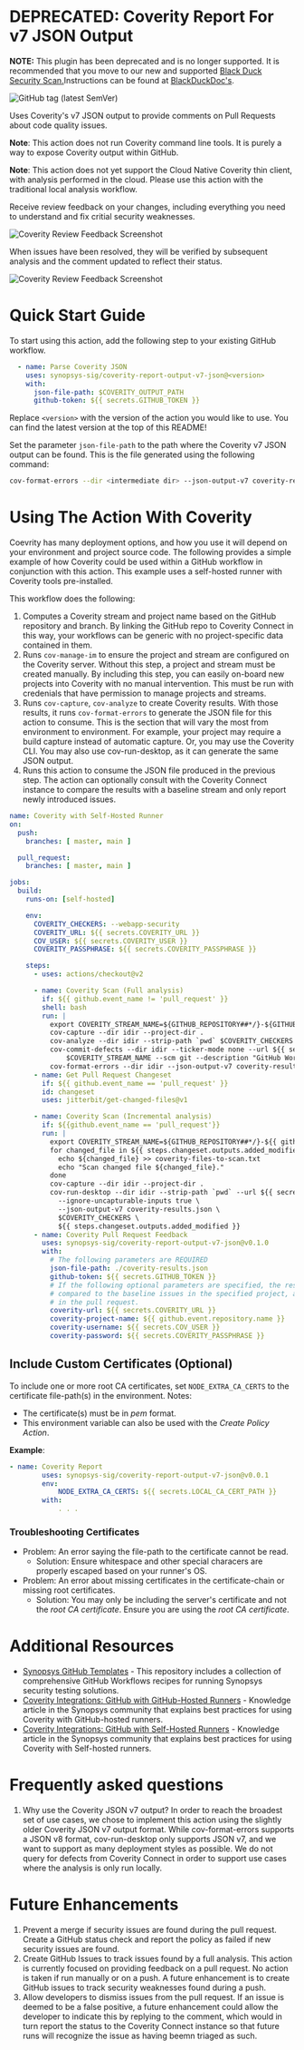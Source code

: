 # DEPRECATED: Coverity Report For v7 JSON Output

**NOTE:** This plugin has been deprecated and is no longer supported. It is recommended that you move to our
new and supported <a href="https://github.com/marketplace/actions/black-duck-security-scan">Black Duck Security Scan.</a>Instructions can be found at <a href="https://documentation.blackduck.com/bundle/bridge/page/documentation/c_using-github-action.html">BlackDuckDoc's</a>.

![GitHub tag (latest SemVer)](https://img.shields.io/github/v/tag/synopsys-sig/coverity-report-output-v7-json?color=blue&label=Latest%20Version&sort=semver)

Uses Coverity's v7 JSON output to provide comments on Pull Requests about code quality issues. 

**Note**: This action does not run Coverity command line tools. It is purely a way to expose Coverity output within GitHub.

**Note**: This action does not yet support the Cloud Native Coverity thin client, with analysis performed in the cloud. Please use this action with the traditional local analysis workflow.

Receive review feedback on your changes, including everything you need to understand and fix critial security weaknesses.

![Coverity Review Feedback Screenshot](.github/reviewComment.png)

When issues have been resolved, they will be verified by subsequent analysis and the comment updated to reflect their status.

![Coverity Review Feedback Screenshot](.github/reviewCommentClosed.png)

# Quick Start Guide
To start using this action, add the following step to your existing GitHub workflow. 

```yaml
  - name: Parse Coverity JSON
    uses: synopsys-sig/coverity-report-output-v7-json@<version>
    with:
      json-file-path: $COVERITY_OUTPUT_PATH
      github-token: ${{ secrets.GITHUB_TOKEN }}
```

Replace `<version>` with the version of the action you would like to use. You can find the latest version at the top of this README!

Set the parameter `json-file-path` to the path where the Coverity v7 JSON output can be found. This is the file generated using the following command: 
```bash
cov-format-errors --dir <intermediate dir> --json-output-v7 coverity-results.json
```

# Using The Action With Coverity
Coevrity has many deployment options, and how you use it will depend on your environment and project source code. The following provides a simple example of how Coverity could be used within a GitHub workflow in conjunction with this action. This example uses a self-hosted runner with Coverity tools pre-installed.

This workflow does the following:
1. Computes a Coverity stream and project name based on the GitHub repository and branch. By linking the GitHub repo to Coverity Connect in this way, your workflows can be generic with no project-specific data contained in them. 
2. Runs `cov-manage-im` to ensure the project and stream are configured on the Coverity server. Without this step, a project and stream must be created manually. By including this step, you can easily on-board new projects into Coverity with no manual intervention. This must be run with credenials that have permission to manage projects and streams.
3. Runs `cov-capture`, `cov-analyze` to create Coverity results. With those results, it runs `cov-format-errors` to generate the JSON file for this action to consume. This is the section that will vary the most from environment to environment. For example, your project may require a build capture instead of automatic capture. Or, you may use the Coverity CLI. You may also use cov-run-desktop, as it can generate the same JSON output.
4. Runs this action to consume the JSON file produced in the previous step. The action can optionally consult with the Coverity Connect instance to compare the results with a baseline stream and only report newly introduced issues.

```yaml
name: Coverity with Self-Hosted Runner
on:
  push:
    branches: [ master, main ]

  pull_request:
    branches: [ master, main ]

jobs:
  build:
    runs-on: [self-hosted]

    env:
      COVERITY_CHECKERS: --webapp-security
      COVERITY_URL: ${{ secrets.COVERITY_URL }}
      COV_USER: ${{ secrets.COVERITY_USER }}
      COVERITY_PASSPHRASE: ${{ secrets.COVERITY_PASSPHRASE }}

    steps:
      - uses: actions/checkout@v2

      - name: Coverity Scan (Full analysis)
        if: ${{ github.event_name != 'pull_request' }}
        shell: bash
        run: |
          export COVERITY_STREAM_NAME=${GITHUB_REPOSITORY##*/}-${GITHUB_REF##*/}
          cov-capture --dir idir --project-dir .
          cov-analyze --dir idir --strip-path `pwd` $COVERITY_CHECKERS
          cov-commit-defects --dir idir --ticker-mode none --url ${{ secrets.COVERITY_URL }} --on-new-cert trust --stream \
              $COVERITY_STREAM_NAME --scm git --description "GitHub Workflow $GITHUB_WORKFLOW for $GITHUB_REPO" --version $GITHUB_SHA
          cov-format-errors --dir idir --json-output-v7 coverity-results.json
      - name: Get Pull Request Changeset
        if: ${{ github.event_name == 'pull_request' }}
        id: changeset
        uses: jitterbit/get-changed-files@v1

      - name: Coverity Scan (Incremental analysis)
        if: ${{github.event_name == 'pull_request'}}
        run: |
          export COVERITY_STREAM_NAME=${GITHUB_REPOSITORY##*/}-${{ github.base_ref }}
          for changed_file in ${{ steps.changeset.outputs.added_modified }}; do
            echo ${changed_file} >> coverity-files-to-scan.txt
            echo "Scan changed file ${changed_file}."
          done
          cov-capture --dir idir --project-dir .
          cov-run-desktop --dir idir --strip-path `pwd` --url ${{ secrets.COVERITY_URL }} --stream $COVERITY_STREAM_NAME --present-in-reference false \
            --ignore-uncapturable-inputs true \
            --json-output-v7 coverity-results.json \
            $COVERITY_CHECKERS \
            ${{ steps.changeset.outputs.added_modified }}
      - name: Coverity Pull Request Feedback
        uses: synopsys-sig/coverity-report-output-v7-json@v0.1.0
        with:
          # The following parameters are REQUIRED
          json-file-path: ./coverity-results.json
          github-token: ${{ secrets.GITHUB_TOKEN }}
          # If the following optional parameters are specified, the results from the JSON output will be
          # compared to the baseline issues in the specified project, and only NEW issues will be reported
          # in the pull request.
          coverity-url: ${{ secrets.COVERITY_URL }}
          coverity-project-name: ${{ github.event.repository.name }}
          coverity-username: ${{ secrets.COV_USER }}
          coverity-password: ${{ secrets.COVERITY_PASSPHRASE }}
```

## Include Custom Certificates (Optional)

To include one or more root CA certificates, set `NODE_EXTRA_CA_CERTS` to the certificate file-path(s) in the environment. 
Notes: 

- The certificate(s) must be in _pem_ format. 
- This environment variable can also be used with the _Create Policy Action_.  

**Example**:   
```yaml
- name: Coverity Report
        uses: synopsys-sig/coverity-report-output-v7-json@v0.0.1
        env:
            NODE_EXTRA_CA_CERTS: ${{ secrets.LOCAL_CA_CERT_PATH }}
        with:
            . . .
```
### Troubleshooting Certificates
- Problem: An error saying the file-path to the certificate cannot be read.
  - Solution: Ensure whitespace and other special characers are properly escaped based on your runner's OS.
- Problem: An error about missing certificates in the certificate-chain or missing root certificates.
  - Solution: You may only be including the server's certificate and not the _root CA certificate_. Ensure you are using the _root CA certificate_.


# Additional Resources
- [Synopsys GitHub Templates](https://github.com/synopsys-sig-community/synopsys-github-templates) - This repository includes a collection of comprehensive GitHub Workflows recipes for running Synopsys security testing solutions.
- [Coverity Integrations: GitHub with GitHub-Hosted Runners](https://community.synopsys.com/s/article/Coverity-Integrations-GitHub-with-GitHub-Hosted-Runners) - Knowledge article in the Synopsys community that explains best practices for using Coverity with GitHub-hosted runners.
- [Coverity Integrations: GitHub with Self-Hosted Runners](https://community.synopsys.com/s/article/Coverity-Integrations-GitHub-with-Self-Hosted-Runners) - Knowledge article in the Synopsys community that explains best practices for using Coverity with Self-hosted runners.

# Frequently asked questions
1. Why use the Coverity JSON v7 output? In order to reach the broadest set of use cases, we chose to implement this action using the slightly older Coverity JSON v7 output format. While cov-format-errors supports a JSON v8 format, cov-run-desktop only supports JSON v7, and we want to support as many deployment styles as possible. We do not query for defects from Coverity Connect in order to support use cases where the analysis is only run locally.


# Future Enhancements
1. Prevent a merge if security issues are found during the pull request. Create a GitHub status check and report the policy as failed if new security issues are found. 
2. Create GitHub Issues to track issues found by a full analysis. This action is currently focused on providing feedback on a pull request. No action is taken if run manually or on a push. A future enhancement is to create GitHub issues to track security weaknesses found during a push.
3. Allow developers to dismiss issues from the pull request. If an issue is deemed to be a false positive, a future enhancement could allow the developer to indicate this by replying to the comment, which would in turn report the status to the Coverity Connect instance so that future runs will recognize the issue as having beemn triaged as such.
